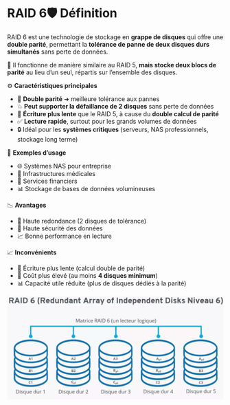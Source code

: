 # RAID 6🛡️ **Définition**

RAID 6 est une technologie de stockage en **grappe de disques** qui offre une **double parité**, permettant la **tolérance de panne de deux disques durs simultanés** sans perte de données.

📌 Il fonctionne de manière similaire au RAID 5, **mais stocke deux blocs de parité** au lieu d’un seul, répartis sur l’ensemble des disques.



⚙️ **Caractéristiques principales**

- 🔁 **Double parité** ➜ meilleure tolérance aux pannes
- 💥 **Peut supporter la défaillance de 2 disques** sans perte de données
- 🧮 **Écriture plus lente** que le RAID 5, à cause du **double calcul de parité**
- ✅ **Lecture rapide**, surtout pour les grands volumes de données
- 🔒 Idéal pour les **systèmes critiques** (serveurs, NAS professionnels, stockage long terme)



🧠 **Exemples d’usage**

- 🌐 Systèmes NAS pour entreprise
- 🏥 Infrastructures médicales
- 💼 Services financiers
- 📊 Stockage de bases de données volumineuses



📉 **Avantages**

- 🔁 Haute redondance (2 disques de tolérance)
- 🔐 Haute sécurité des données
- 📈 Bonne performance en lecture

📈 **Inconvénients**

- 🐢 Écriture plus lente (calcul double de parité)
- 💸 Coût plus élevé (au moins **4 disques minimum**)
- 📊 Capacité utile réduite (plus de disques dédiés à la parité)

![](../../../media/Cours-Sauvegarde-et-Restauration-RAID-6-image1.png)

